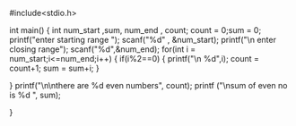 #include<stdio.h>

int main()
{
int num_start ,sum, num_end , count;
count = 0;sum = 0;
printf("enter starting range ");
scanf("%d" , &num_start);
printf("\n enter closing range");
scanf("%d",&num_end);
for(int i = num_start;i<=num_end;i++)
{
if(i%2==0)
{
printf("\n %d",i);
count = count+1;
sum = sum+i;
}


}
printf("\n\nthere are %d even numbers", count);
printf ("\nsum of even no is %d ", sum);

}

